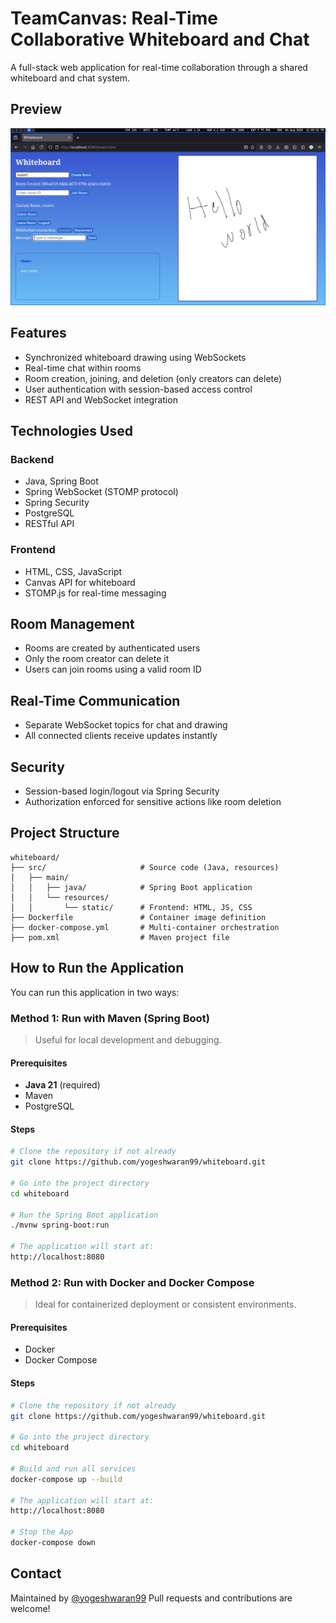 # TeamCanvas: Real-Time Collaborative Whiteboard and Chat

A full-stack web application for real-time collaboration through a shared whiteboard and chat system.

## Preview

![preview](https://raw.githubusercontent.com/yogeshwaran99/whiteboard/main/assets/preview.png)

## Features

- Synchronized whiteboard drawing using WebSockets
- Real-time chat within rooms
- Room creation, joining, and deletion (only creators can delete)
- User authentication with session-based access control
- REST API and WebSocket integration

## Technologies Used

### Backend

- Java, Spring Boot
- Spring WebSocket (STOMP protocol)
- Spring Security
- PostgreSQL
- RESTful API

### Frontend

- HTML, CSS, JavaScript
- Canvas API for whiteboard
- STOMP.js for real-time messaging

## Room Management

- Rooms are created by authenticated users
- Only the room creator can delete it
- Users can join rooms using a valid room ID

## Real-Time Communication

- Separate WebSocket topics for chat and drawing
- All connected clients receive updates instantly

## Security

- Session-based login/logout via Spring Security
- Authorization enforced for sensitive actions like room deletion

## Project Structure
```
whiteboard/
├── src/                     # Source code (Java, resources)
│   ├── main/
│   │   ├── java/            # Spring Boot application
│   │   └── resources/
│   │       └── static/      # Frontend: HTML, JS, CSS
├── Dockerfile               # Container image definition
├── docker-compose.yml       # Multi-container orchestration
├── pom.xml                  # Maven project file
```

## How to Run the Application

You can run this application in two ways:


### Method 1: Run with Maven (Spring Boot)

> Useful for local development and debugging.

#### Prerequisites

- **Java 21** (required) 
- Maven  
- PostgreSQL

#### Steps

```bash
# Clone the repository if not already
git clone https://github.com/yogeshwaran99/whiteboard.git

# Go into the project directory
cd whiteboard

# Run the Spring Boot application
./mvnw spring-boot:run

# The application will start at:
http://localhost:8080
```


### Method 2: Run with Docker and Docker Compose

 > Ideal for containerized deployment or consistent environments.

#### Prerequisites

  - Docker
  - Docker Compose

#### Steps

```bash
# Clone the repository if not already
git clone https://github.com/yogeshwaran99/whiteboard.git

# Go into the project directory
cd whiteboard

# Build and run all services
docker-compose up --build

# The application will start at:
http://localhost:8080

# Stop the App
docker-compose down
```



## Contact

Maintained by [@yogeshwaran99](https://github.com/yogeshwaran99)
Pull requests and contributions are welcome!